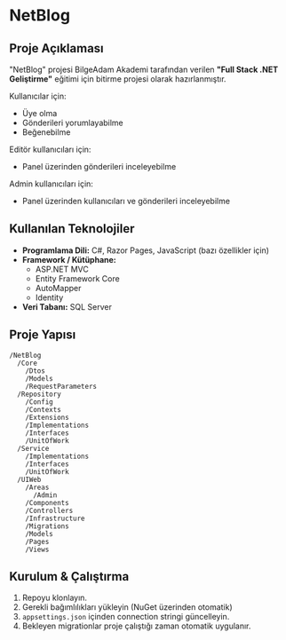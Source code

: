# NetBlog

## Proje Açıklaması
"NetBlog" projesi BilgeAdam Akademi tarafından verilen **"Full Stack .NET Geliştirme"** eğitimi için bitirme projesi olarak hazırlanmıştır.  

Kullanıcılar için:  
- Üye olma  
- Gönderileri yorumlayabilme  
- Beğenebilme  

Editör kullanıcıları için:  
- Panel üzerinden gönderileri inceleyebilme  

Admin kullanıcıları için:  
- Panel üzerinden kullanıcıları ve gönderileri inceleyebilme  

## Kullanılan Teknolojiler

- **Programlama Dili:** C#, Razor Pages, JavaScript (bazı özellikler için)  
- **Framework / Kütüphane:**  
  - ASP.NET MVC  
  - Entity Framework Core  
  - AutoMapper  
  - Identity  
- **Veri Tabanı:** SQL Server  


## Proje Yapısı
```
/NetBlog
  /Core
    /Dtos
    /Models
    /RequestParameters
  /Repository
    /Config
    /Contexts
    /Extensions
    /Implementations
    /Interfaces
    /UnitOfWork
  /Service
    /Implementations
    /Interfaces
    /UnitOfWork
  /UIWeb
    /Areas
      /Admin
    /Components
    /Controllers
    /Infrastructure
    /Migrations
    /Models
    /Pages
    /Views
```

## Kurulum & Çalıştırma

1. Repoyu klonlayın.
2. Gerekli bağımlılıkları yükleyin (NuGet üzerinden otomatik)
3. `appsettings.json` içinden connection stringi güncelleyin.
4. Bekleyen migrationlar proje çalıştığı zaman otomatik uygulanır.
